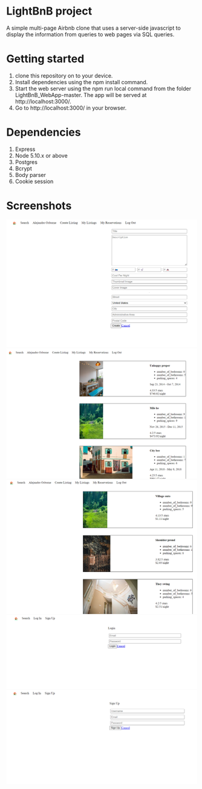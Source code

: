 # LightBnB project
A simple multi-page Airbnb clone that uses a server-side javascript to display the information from queries to web pages via SQL queries.
# Getting started 
1. clone this repository on to your device.
2. Install dependencies using the npm install command.
3. Start the web server using the npm run local command from the folder LightBnB_WebApp-master. The app will be served at http://localhost:3000/.
4.  Go to http://localhost:3000/ in your browser.
# Dependencies
1. Express
2. Node 5.10.x or above
3. Postgres
4. Bcrypt
5. Body parser
6. Cookie session
# Screenshots
!["Screenshot of LightBnB page for creating new listing "](https://github.com/workuseifu1/LightBnB/blob/master/imgs/create-new-listing.png)
!["Screenshot of LightBnB "](https://github.com/workuseifu1/LightBnB/blob/master/imgs/img2.png)
!["Screenshot of LightBnB "](https://github.com/workuseifu1/LightBnB/blob/master/imgs/img3.png)
!["Screenshot of LightBnB page shows login form "](https://github.com/workuseifu1/LightBnB/blob/master/imgs/login.png)
!["Screenshot of LightBnB page shows signup form"](https://github.com/workuseifu1/LightBnB/blob/master/imgs/signup.png)
